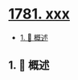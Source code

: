 # [1781. xxx](https://github.com/Tdahuyou/TNotes.leetcode/tree/main/notes/1781.%20xxx)

<!-- region:toc -->

- [1. 📝 概述](#1--概述)

<!-- endregion:toc -->

## 1. 📝 概述
